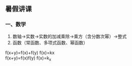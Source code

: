 ## 暑假讲课
### 一、数学
1. 数轴→实数→实数的加减乘除→乘方（含分数次幂）→整式
2. 函数（常函数、多项式函数、幂函数）

f(x+y)=f(x)+f(y) f(x)=kx  
f(x+y)=f(x)f(y) f(x)=k<sub>x</sub>
